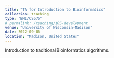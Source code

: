 ```yaml
---
title: "TA for Introduction to Bioinformatics"
collection: teaching
type: "BMI/CS576"
# permalink: /teaching/iOS-development
venue: "University of Wisconsin-Madison"
date: 2022-09-06
location: "Madison, United States"
---
```


Introduction to traditional Bioinformatics algorithms.
